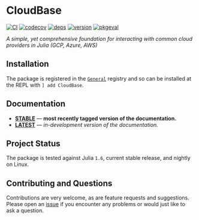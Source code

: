 
# CloudBase

[![CI](https://github.com/JuliaServices/CloudBase.jl/workflows/CI/badge.svg)](https://github.com/JuliaServices/CloudBase.jl/actions?query=workflow%3ACI)
[![codecov](https://codecov.io/gh/JuliaServices/CloudBase.jl/branch/master/graph/badge.svg)](https://codecov.io/gh/JuliaServices/CloudBase.jl)
[![deps](https://juliahub.com/docs/CloudBase/deps.svg)](https://juliahub.com/ui/Packages/CloudBase/HHBkp?t=2)
[![version](https://juliahub.com/docs/CloudBase/version.svg)](https://juliahub.com/ui/Packages/CloudBase/HHBkp)
[![pkgeval](https://juliahub.com/docs/CloudBase/pkgeval.svg)](https://juliahub.com/ui/Packages/CloudBase/HHBkp)

*A simple, yet comprehensive foundation for interacting with common cloud providers in Julia (GCP, Azure, AWS)*

## Installation

The package is registered in the [`General`](https://github.com/JuliaRegistries/General) registry and so can be installed at the REPL with `] add CloudBase`.

## Documentation

- [**STABLE**][docs-stable-url] &mdash; **most recently tagged version of the documentation.**
- [**LATEST**][docs-latest-url] &mdash; *in-development version of the documentation.*

## Project Status

The package is tested against Julia `1.6`, current stable release, and nightly on Linux.

## Contributing and Questions

Contributions are very welcome, as are feature requests and suggestions. Please open an
[issue][issues-url] if you encounter any problems or would just like to ask a question.

[docs-latest-img]: https://img.shields.io/badge/docs-latest-blue.svg
[docs-latest-url]: https://juliaservices.github.io/CloudBase.jl/latest

[docs-stable-img]: https://img.shields.io/badge/docs-stable-blue.svg
[docs-stable-url]: https://juliaservices.github.io/CloudBase.jl/stable

[ci-img]: https://github.com/JuliaServices/CloudBase.jl/workflows/CI/badge.svg
[ci-url]: https://github.com/JuliaServices/CloudBase.jl/actions?query=workflow%3ACI+branch%3Amaster

[codecov-img]: https://codecov.io/gh/JuliaServices/CloudBase.jl/branch/master/graph/badge.svg
[codecov-url]: https://codecov.io/gh/JuliaServices/CloudBase.jl

[issues-url]: https://github.com/JuliaServices/CloudBase.jl/issues
